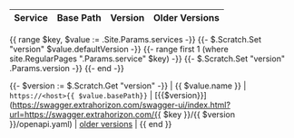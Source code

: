 | Service | Base Path | Version | Older Versions |
| ----| ---- | ---- | ---- |
{{ range $key, $value := .Site.Params.services -}}
{{- $.Scratch.Set "version" $value.defaultVersion -}}
{{- range first 1 (where site.RegularPages ".Params.service" $key) -}}
{{- $.Scratch.Set "version" .Params.version -}}
{{- end -}}

{{- $version := $.Scratch.Get "version" -}}
| {{ $value.name }} | `https://<host>{{ $value.basePath}}` | [{{$version}}](https://swagger.extrahorizon.com/swagger-ui/index.html?url=https://swagger.extrahorizon.com/{{ $key }}/{{ $version }}/openapi.yaml) | [older versions](https://swagger.extrahorizon.com/listing/?service={{$key}}) |
{{ end }}